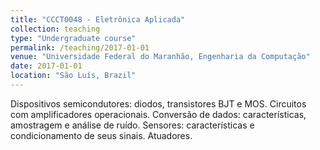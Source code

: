 ```yaml
---
title: "CCCT0048 - Eletrônica Aplicada"
collection: teaching
type: "Undergraduate course"
permalink: /teaching/2017-01-01
venue: "Universidade Federal do Maranhão, Engenharia da Computação"
date: 2017-01-01
location: "São Luís, Brazil"
---
```



Dispositivos semicondutores: diodos, transistores BJT e MOS. Circuitos com amplificadores
operacionais. Conversão de dados: características, amostragem e análise de ruído. Sensores:
características e condicionamento de seus sinais. Atuadores.